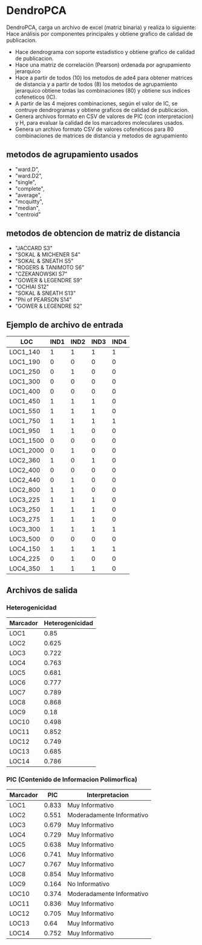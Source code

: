 # DendroPCA

DendroPCA, carga un archivo de excel (matriz binaria) y realiza lo siguiente:
Hace análisis por componentes principales y obtiene grafico de calidad de publicacion. 
- Hace dendrograma con soporte estadistico y obtiene grafico de calidad de publicacion. 
- Hace una matriz de correlación (Pearson) ordenada por agrupamiento jerarquico
- Hace a partir de todos (10) los metodos de ade4 para obtener matrices de distancia y a partir de todos (8) los metodos de agrupamiento jerarquico
obtiene todas las combinaciones (80) y obtiene sus indices cofeneticos (IC).
- A partir de las 4 mejores combinaciones, según el valor de IC, se contruye dendrogramas y obtiene graficos de calidad de publicacion.
- Genera archivos formato en CSV de valores de PIC (con interpretacion) y H, para evaluar la calidad de los marcadores moleculares usados.
- Genera un archivo formato CSV de valores cofenéticos para 80 combinaciones de matrices de distancia y metodos de agrupamiento

## metodos de agrupamiento usados
- "ward.D",
- "ward.D2",
- "single",
- "complete",
- "average",
- "mcquitty",
- "median",
- "centroid"

## metodos de obtencion de matriz de distancia
- "JACCARD S3"
- "SOKAL & MICHENER S4"
- "SOKAL & SNEATH S5"
- "ROGERS & TANIMOTO S6"
- "CZEKANOWSKI S7"
- "GOWER & LEGENDRE S9"
- "OCHIAI S12"
- "SOKAL & SNEATH S13"
- "Phi of PEARSON S14"
- "GOWER & LEGENDRE S2"

## Ejemplo de archivo de entrada
LOC	| IND1	 |IND2	| IND3 | IND4 |
----|--------|------|------|------|
LOC1_140	| 1	| 1	| 1	| 1 |
LOC1_190	| 0 | 0 | 0 | 0 |
LOC1_250	|	0 |	1 | 0 | 0 |
LOC1_300	| 0 | 0 | 0 | 0 |
LOC1_400	| 0 | 0 | 0 | 0 |
LOC1_450	| 1 |	1	| 1 | 0 |
LOC1_550	| 1 |	1 |	1 | 0 |
LOC1_750	| 1 |	1 |	1 |	1 |
LOC1_950	| 1	|	1 |	0 | 0 |
LOC1_1500	| 0 | 0 | 0 | 0 |
LOC1_2000	|	0 |	1 | 0 | 0 |
LOC2_360	| 1	| 0 |	1 | 0 |
LOC2_400	|	0 | 0 | 0 | 0 |
LOC2_440	|	0 |	1 | 0 | 0 |
LOC2_800	| 1	|	1 |	0 | 0 |
LOC3_225	| 1	| 1 |	1 |	0 |
LOC3_250	| 1 |	1 |	1 |	0 |
LOC3_275	| 1	| 1 |	1 |	0 |
LOC3_300	| 1	| 1	| 1	| 1 |
LOC3_500	| 0 | 0 | 0 | 0 |
LOC4_150	| 1 | 1	| 1 |	1 |
LOC4_225	| 0 |	1 | 0 | 0 |
LOC4_350	| 1 | 1	| 1 | 0 |

## Archivos de salida
### Heterogenicidad
Marcador |	Heterogenicidad |
---------|------------------|
LOC1	| 0.85 |
LOC2	| 0.625 | 
LOC3	| 0.722 |
LOC4	| 0.763 |
LOC5	| 0.681 |
LOC6	| 0.777 |
LOC7	| 0.789 |
LOC8	| 0.868 |
LOC9	| 0.18 |
LOC10	| 0.498 |
LOC11	| 0.852 |
LOC12	| 0.749 |
LOC13	| 0.685 |
LOC14	| 0.786 |

### PIC (Contenido de Informacion Polimorfica)
Marcador	| PIC |	Interpretacion |
----------|-----|----------------|
LOC1	| 0.833	| Muy Informativo |
LOC2	| 0.551	| Moderadamente Informativo |
LOC3	| 0.679	| Muy Informativo |
LOC4	| 0.729	| Muy Informativo |
LOC5	| 0.638	| Muy Informativo |
LOC6	| 0.741	| Muy Informativo |
LOC7	| 0.767	| Muy Informativo |
LOC8	| 0.854	| Muy Informativo |
LOC9	| 0.164	| No Informativo |
LOC10	| 0.374	| Moderadamente Informativo |
LOC11	| 0.836	| Muy Informativo |
LOC12	| 0.705	| Muy Informativo |
LOC13	| 0.64	| Muy Informativo |
LOC14	| 0.752	| Muy Informativo |
